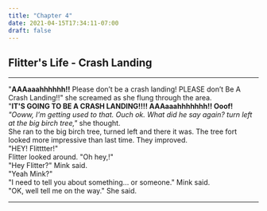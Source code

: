 ```yaml
---
title: "Chapter 4"
date: 2021-04-15T17:34:11-07:00
draft: false
---
```

## Flitter's Life - Crash Landing
---

"**AAAaaahhhhhh!!** Please don’t be a crash landing! PLEASE don’t Be A Crash Landing!!" she screamed as she flung through the area.  
"**IT'S GOING TO BE A CRASH LANDING!!!! AAAaaahhhhhhh!! Ooof!** *"Ooww, I’m getting used to that. Ouch ok. What did he say again? turn left at the big birch tree,"* she thought.  
She ran to the big birch tree, turned left and there it was. The tree fort looked more impressive than last time. They improved.  
"HEY! Flitttter!"  
Flitter looked around. "Oh hey,!"  
"Hey Flitter?" Mink said.  
"Yeah Mink?"  
"I need to tell you about something... or someone." Mink said.  
"OK, well tell me on the way." She said.

---


